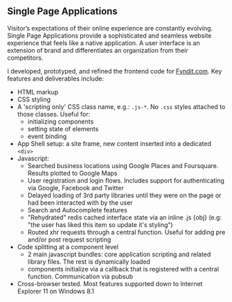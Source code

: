 ## Single Page Applications

Visitor’s expectations of their online experience are constantly evolving. Single Page Applications provide a sophisticated and seamless website experience that feels like a native application. A user interface is an extension of brand and differentiates an organization from their competitors.

I developed, prototyped, and refined the frontend code for [Fyndit.com](//fyndit.com/wanted_found). Key features and deliverables include:

- HTML markup
- CSS styling
- A 'scripting only' CSS class name, e.g.: `.js-*`. No `.css` styles attached to those classes. Useful for:
   - initializing components
   - setting state of elements
   - event binding
- App Shell setup: a site frame, new content inserted into a dedicated `<div>`
- Javascript:
   - Searched business locations using Google Places and Foursquare. Results plotted to Google Maps
   - User registration and login flows. Includes support for authenticating via Google, Facebook and Twitter
   - Delayed loading of 3rd party libraries until they were on the page or had been interacted with by the user
   - Search and Autocomplete features
   - "Rehydrated" redis cached interface state via an inline .js {obj} (e.g: "the user has liked this item so update it's styling")
   - Routed xhr requests through a central function. Useful for adding pre and/or post request scripting
- Code splitting at a component level
   - 2 main javascript bundles: core application scripting and related library files. The rest is dynamically loaded
   - components initialize via a callback that is registered with a central function. Communication via pubsub
- Cross-browser tested. Most features supported down to Internet Explorer 11 on Windows 8.1
